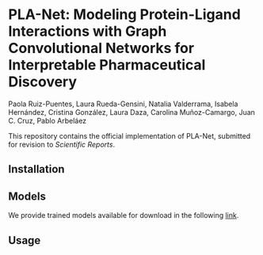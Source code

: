# PLA-Net: Modeling Protein-Ligand Interactions with Graph Convolutional Networks for Interpretable Pharmaceutical Discovery

Paola Ruiz-Puentes, Laura Rueda-Gensini, Natalia Valderrama, Isabela Hernández, Cristina González, Laura Daza, Carolina Muñoz-Camargo, Juan C. Cruz, Pablo Arbeláez

This repository contains the official implementation of PLA-Net, submitted for revision to *Scientific Reports*. 

## Installation

## Models
We provide trained models available for download in the following [link](http://157.253.243.19/PLA-Net/).

## Usage
